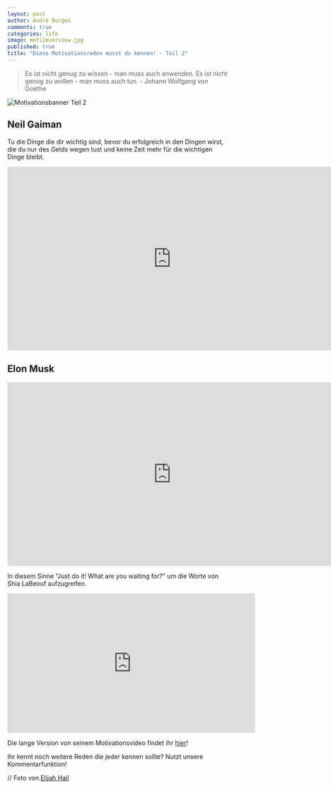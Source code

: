 ```yaml
---
layout: post
author: André Borges
comments: true
categories: life
image: moti2overview.jpg
published: true
title: "Diese Motivationsreden musst du kennen! - Teil 2"
---
```



> Es ist nicht genug zu wissen - man muss auch anwenden. Es ist nicht genug zu wollen - man muss auch tun. - Johann Wolfgang von Goethe

![Motivationsbanner Teil 2]({{site.baseurl}}/images/moti2banner.jpg)

## Neil Gaiman
Tu die Dinge die dir wichtig sind, bevor du erfolgreich in den Dingen wirst, die du nur des Gelds wegen tust und keine Zeit mehr für die wichtigen Dinge bleibt.

<div class="video">
<iframe width="740" height="415" src="https://www.youtube.com/watch?v=ikAb-NYkseI" frameborder="0" allowfullscreen></iframe>
</div>

## Elon Musk

<div class="video">
<iframe width="740" height="415" src="https://www.youtube.com/embed/FLbhpb-MExg" frameborder="0" allowfullscreen></iframe>
</div>

In diesem Sinne "Just do it! What are you waiting for?" um die Worte von Shia LaBeouf aufzugreifen.
<div class="video">
<iframe width="560" height="315" src="https://www.youtube.com/embed/ZXsQAXx_ao0" frameborder="0" allowfullscreen></iframe>
<div>

Die lange Version von seinem Motivationsvideo findet ihr [hier](https://vimeo.com/125095515)!

Ihr kennt noch weitere Reden die jeder kennen sollte? Nutzt unsere Kommentarfunktion!

// Foto von [Elijah Hail](https://unsplash.com/elijahhail/portfolio)
